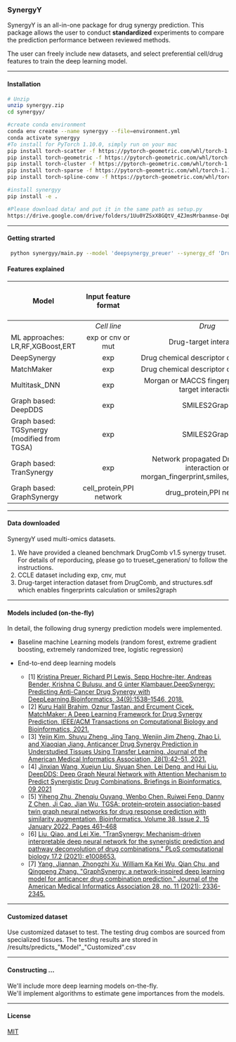 ### SynergyY

SynergyY is an all-in-one package for drug synergy prediction. This package allows the user to conduct **standardized** experiments to compare the prediction performance between reviewed methods.  

The user can freely include new datasets, and select preferential cell/drug features to train the deep learning model.
****

#### Installation

```bash
# Unzip 
unzip synergyy.zip
cd synergyy/

#create conda environment
conda env create --name synergyy --file=environment.yml
conda activate synergyy
#To install for PyTorch 1.10.0, simply run on your mac
pip install torch-scatter -f https://pytorch-geometric.com/whl/torch-1.10.0+${cpu}.html
pip install torch-geometric -f https://pytorch-geometric.com/whl/torch-1.10.0+${cpu}.html
pip install torch-cluster -f https://pytorch-geometric.com/whl/torch-1.10.0+${cpu}.html 
pip install torch-sparse -f https://pytorch-geometric.com/whl/torch-1.10.0+${cpu}.html 
pip install torch-spline-conv -f https://pytorch-geometric.com/whl/torch-1.10.0+${cpu}.html

#install synergyy
pip install -e .

#Please download data/ and put it in the same path as setup.py
https://drive.google.com/drive/folders/1Uu0YZSxX8GQtV_4ZJmsMrbanmse-Dq6n?usp=sharing

```
****

#### Getting strarted

```bash
 python synergyy/main.py --model 'deepsynergy_preuer' --synergy_df 'DrugComb' --train_test_mode train
```

#### Features explained
| Model |  Input feature format      || Feature encoders       || Features concatenated   ||Drug1 and drug2 summed  |
| ------|:--------------------:|:----:|:----------------:|:----:|:----------------:|:----:|:----------------:|
|       | *Cell line*            | *Drug* | *Cell line*        | *Drug* |     *Cell line*   |       *Drug*               |      
| ML approaches: LR,RF,XGBoost,ERT  | exp or cnv or mut  |  Drug-target interaction    |       |      |         |       |  True|        
|  DeepSynergy   |    exp  |  Drug chemical descriptor or fingerprints    |    DNN             |   DNN    |      |      |   True   |
|  MatchMaker    |    exp  |  Drug chemical descriptor or fingerprints   |    DNN              |  DNN    |      |      |   False    |
|  Multitask_DNN |    exp  |  Morgan or MACCS fingerprints, Drug-target interaction    |     DNN   | DNN     |  | False| False |
| Graph based: DeepDDS|    exp |  SMILES2Graph   |     MLP   |   GCN   | | | False |
| Graph based: TGSynergy (modified from TGSA)|    exp |  SMILES2Graph   |     GCN   |   GCN   | | | False |
| Graph based: TranSynergy|    exp |  Network propagated Drug-target interaction or morgan_fingerprint,smiles,smiles2graph   |     Transformer   |   GCN(RWR)+Transformer   | | | False |
| Graph based: GraphSynergy|   cell_protein,PPI network | drug_protein,PPI network  |  GCN    |   GCN  | | | False |
****
#### Data downloaded
SynergyY used multi-omics datasets. 
1. We have provided a cleaned benchmark DrugComb v1.5 synergy truset. For details of reporducing, please go to trueset_generation/ to follow the instructions.
2. CCLE dataset including exp, cnv, mut
3. Drug-target interaction dataset from DrugComb, and structures.sdf which  enables fingerprints calculation or smiles2graph
****

#### Models included (on-the-fly)
In detail, the following drug synergy prediction models were implemented.
- Baseline machine Learning models (random forest, extreme gradient boosting, extremely randomized tree, logistic regression)

- End-to-end deep learning models
    - [1] [Kristina Preuer, Richard PI Lewis, Sepp Hochre-iter, Andreas Bender, Krishna C Bulusu, and G ̈unter Klambauer.DeepSynergy: Predicting Anti-Cancer Drug Synergy with DeepLearning.Bioinformatics, 34(9):1538–1546, 2018.](https://academic.oup.com/bioinformatics/article/34/9/1538/4747884?login=false)
    - [2] [Kuru Halil Brahim, Oznur Tastan, and Ercument Cicek. MatchMaker: A Deep Learning Framework for Drug Synergy Prediction. IEEE/ACM Transactions on Computational Biology and Bioinformatics, 2021.](https://ieeexplore-ieee-org.proxy.library.cornell.edu/document/9447196/)
    - [3] [Yejin Kim, Shuyu Zheng, Jing Tang, Wenjin Jim Zheng, Zhao Li, and Xiaoqian Jiang. Anticancer Drug Synergy Prediction in Understudied Tissues Using Transfer Learning. Journal of the American Medical Informatics Association, 28(1):42–51, 2021.](https://academic.oup.com/jamia/article/28/1/42/5920819?login=true)
    - [4] [Jinxian Wang, Xuejun Liu, Siyuan Shen, Lei Deng, and Hui Liu. DeepDDS: Deep Graph Neural Network with Attention Mechanism to Predict Synergistic Drug Combinations. Briefings in Bioinformatics, 09 2021](https://academic.oup.com/bib/article/23/1/bbab390/6375262)
    - [5] [Yiheng Zhu, Zhenqiu Ouyang, Wenbo Chen, Ruiwei Feng, Danny Z Chen, Ji Cao, Jian Wu, TGSA: protein–protein association-based twin graph neural networks for drug response prediction with similarity augmentation, Bioinformatics, Volume 38, Issue 2, 15 January 2022, Pages 461–468](https://academic.oup.com/bioinformatics/article-abstract/38/2/461/6374919?redirectedFrom=fulltext)
    - [6] [Liu, Qiao, and Lei Xie. "TranSynergy: Mechanism-driven interpretable deep neural network for the synergistic prediction and pathway deconvolution of drug combinations." PLoS computational biology 17.2 (2021): e1008653.](https://journals.plos.org/ploscompbiol/article?id=10.1371/journal.pcbi.1008653&ref=https://githubhelp.com)
    - [7] [Yang, Jiannan, Zhongzhi Xu, William Ka Kei Wu, Qian Chu, and Qingpeng Zhang. "GraphSynergy: a network-inspired deep learning model for anticancer drug combination prediction." Journal of the American Medical Informatics Association 28, no. 11 (2021): 2336-2345.](https://academic.oup.com/jamia/article/28/11/2336/6362567)
****

#### Customized dataset
Use customized dataset to test. The testing drug combos are sourced from specialized tissues. The testing results are stored in /results/predicts_"Model"_"Customized".csv
****

#### Constructing ...
We'll include more deep learning models on-the-fly.  
We'll implement algorithms to estimate gene importances from the models.
****
#### License
[MIT](https://choosealicense.com/licenses/mit/)
